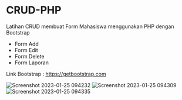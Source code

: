 # CRUD-PHP
Latihan CRUD membuat Form Mahasiswa menggunakan PHP dengan Bootstrap 

- Form Add
- Form Edit
- Form Delete
- Form Laporan 

Link Bootstrap : https://getbootstrap.com

![Screenshot 2023-01-25 094232](https://user-images.githubusercontent.com/94840764/214526774-3c415811-2f5c-4d12-bc61-5273e28fe7f8.png)
![Screenshot 2023-01-25 094309](https://user-images.githubusercontent.com/94840764/214526817-2984ba2c-564a-4863-8aaf-b23ee52dcf67.png)
![Screenshot 2023-01-25 094335](https://user-images.githubusercontent.com/94840764/214526852-bba73063-a7d6-4d31-b1f8-3cf70d769a99.png)





